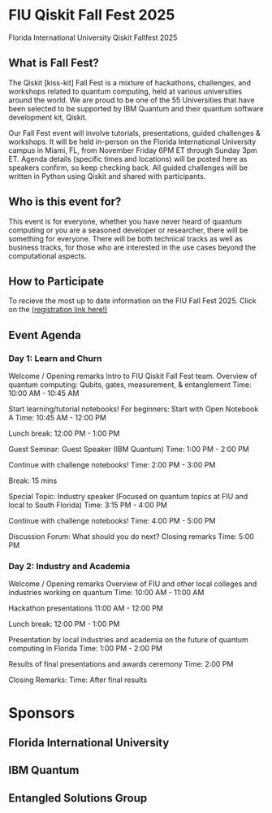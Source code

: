 # FIU Qiskit Fall Fest 2025
Florida International University Qiskit Fallfest 2025 


## What is Fall Fest?
The Qiskit [kiss-kit] Fall Fest is a mixture of hackathons, challenges, and workshops related to quantum computing, held at various universities around the world. We are proud to be one of the 55 Universities that have been selected to be supported by IBM Quantum and their quantum software development kit, Qiskit.

Our Fall Fest event will involve tutorials, presentations, guided challenges & workshops. It will be held in-person on the Florida International University campus in Miami, FL, from November Friday 6PM ET through Sunday 3pm ET. Agenda details (specific times and locations) will be posted here as speakers confirm, so keep checking back. All guided challenges will be written in Python using Qiskit and shared with participants.

## Who is this event for? 
This event is for everyone, whether you have never heard of quantum computing or you are a seasoned developer or researcher, there will be something for everyone. 
There will be both technical tracks as well as business tracks, for those who are interested in the use cases beyond the computational aspects. 

## How to Participate
To recieve the most up to date information on the FIU Fall Fest 2025. Click on the [(registration link here!)](https://airtable.com/app4Zu9ZdqtYmu3zk/shrEHSbiZJlqB5lRj) 


## Event Agenda

### Day 1: Learn and Churn
Welcome / Opening remarks
Intro to FIU Qiskit Fall Fest team. Overview of quantum computing: Qubits, gates, measurement, & entanglement
Time: 10:00 AM - 10:45 AM

Start learning/tutorial notebooks!
For beginners: Start with Open Notebook A
Time: 10:45 AM - 12:00 PM

Lunch break:
12:00 PM - 1:00 PM

Guest Seminar: Guest Speaker (IBM Quantum)
Time: 1:00 PM - 2:00 PM

Continue with challenge notebooks!
Time: 2:00 PM - 3:00 PM

Break: 15 mins

Special Topic: Industry speaker (Focused on quantum topics at FIU and local to South Florida)
Time: 3:15 PM - 4:00 PM

Continue with challenge notebooks!
Time: 4:00 PM - 5:00 PM

Discussion Forum: What should you do next?
Closing remarks
Time: 5:00 PM


### Day 2: Industry and Academia
Welcome / Opening remarks
Overview of FIU and other local colleges and industries working on quantum
Time: 10:00 AM - 11:00 AM

Hackathon presentations
11:00 AM - 12:00 PM

Lunch break:
12:00 PM - 1:00 PM

Presentation by local industries and academia on the future of quantum computing in Florida
Time: 1:00 PM - 2:00 PM

Results of final presentations and awards ceremony
Time: 2:00 PM

Closing Remarks:
Time: After final results


# Sponsors
## Florida International University

## IBM Quantum 

## Entangled Solutions Group

